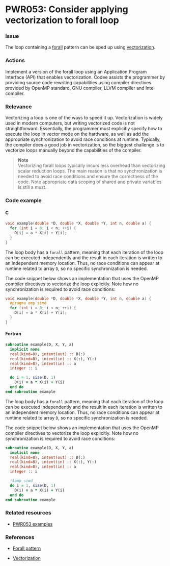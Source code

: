 # PWR053: Consider applying vectorization to forall loop

### Issue

The loop containing a
[forall](../../Glossary/Patterns-for-performance-optimization/Forall.md) pattern
can be sped up using [vectorization](../../Glossary/Vectorization.md).

### Actions

Implement a version of the forall loop using an Application Program Interface
(API) that enables vectorization. Codee assists the programmer by providing
source code rewriting capabilities using compiler directives provided by OpenMP
standard, GNU compiler, LLVM compiler and Intel compiler.

### Relevance

Vectorizing a loop is one of the ways to speed it up. Vectorization is widely
used in modern computers, but writing vectorized code is not straightforward.
Essentially, the programmer must explicitly specify how to execute the loop in
vector mode on the hardware, as well as add the appropriate synchronization to
avoid race conditions at runtime. Typically, the compiler does a good job in
vectorization, so the biggest challenge is to vectorize loops manually beyond
the capabilities of the compiler.

>**Note**  
>Vectorizing forall loops typically incurs less overhead than vectorizing scalar
>reduction loops. The main reason is that no synchronization is needed to avoid
>race conditions and ensure the correctness of the code. Note appropriate data
>scoping of shared and private variables is still a must.

### Code example

#### C

```c
void example(double *D, double *X, double *Y, int n, double a) {
  for (int i = 0; i < n; ++i) {
    D[i] = a * X[i] + Y[i];
  }
}
```

The loop body has a `forall` pattern, meaning that each iteration of the loop
can be executed independently and the result in each iteration is written to an
independent memory location. Thus, no race conditions can appear at runtime
related to array `D`, so no specific synchronization is needed.

The code snippet below shows an implementation that uses the OpenMP compiler
directives to vectorize the loop explicitly. Note how no synchronization is
required to avoid race conditions:

```c
void example(double *D, double *X, double *Y, int n, double a) {
  #pragma omp simd
  for (int i = 0; i < n; ++i) {
    D[i] = a * X[i] + Y[i];
  }
}
```

#### Fortran

```f90
subroutine example(D, X, Y, a)
  implicit none
  real(kind=8), intent(out) :: D(:)
  real(kind=8), intent(in) :: X(:), Y(:)
  real(kind=8), intent(in) :: a
  integer :: i

  do i = 1, size(D, 1)
    D(i) = a * X(i) + Y(i)
  end do
end subroutine example
```

The loop body has a `forall` pattern, meaning that each iteration of the loop
can be executed independently and the result in each iteration is written to an
independent memory location. Thus, no race conditions can appear at runtime
related to array `D`, so no specific synchronization is needed.

The code snippet below shows an implementation that uses the OpenMP compiler
directives to vectorize the loop explicitly. Note how no synchronization is
required to avoid race conditions:

```f90
subroutine example(D, X, Y, a)
  implicit none
  real(kind=8), intent(out) :: D(:)
  real(kind=8), intent(in) :: X(:), Y(:)
  real(kind=8), intent(in) :: a
  integer :: i

  !$omp simd
  do i = 1, size(D, 1)
    D(i) = a * X(i) + Y(i)
  end do
end subroutine example
```

### Related resources

* [PWR053 examples](https://github.com/codee-com/open-catalog/tree/main/Checks/PWR053/)

### References

* [Forall pattern](../../Glossary/Patterns-for-performance-optimization/Forall.md)

* [Vectorization](../../Glossary/Vectorization.md)
